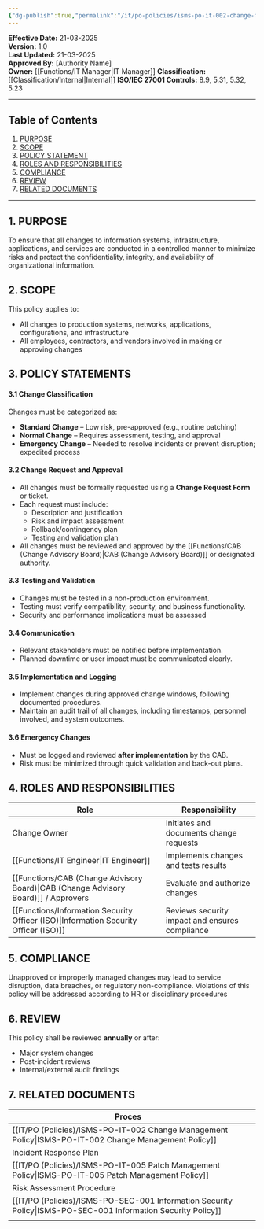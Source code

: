 ```yaml
---
{"dg-publish":true,"permalink":"/it/po-policies/isms-po-it-002-change-management-policy/","tags":["policy","Change"],"noteIcon":"lightbulb"}
---
```


 
**Effective Date:** 21-03-2025  
**Version:** 1.0  
**Last Updated:** 21-03-2025  
**Approved By:** [Authority Name]  
**Owner:** [[Functions/IT Manager\|IT Manager]]
**Classification:** [[Classification/Internal\|Internal]]
**ISO/IEC 27001 Controls:** 8.9, 5.31, 5.32, 5.23

---
## **Table of Contents**  
1. [PURPOSE](#purpose)  
2. [SCOPE](#scope)  
3. [POLICY STATEMENT](#policy-statement)  
4. [ROLES AND RESPONSIBILITIES](#roles-and-responsibilities)  
5. [COMPLIANCE](#compliance)  
6. [REVIEW](#review)  
7. [RELATED DOCUMENTS](#related-documents)  

---
## **1. PURPOSE**  
To ensure that all changes to information systems, infrastructure, applications, and services are conducted in a controlled manner to minimize risks and protect the confidentiality, integrity, and availability of organizational information.
## **2. SCOPE**
This policy applies to:
- All changes to production systems, networks, applications, configurations, and infrastructure
- All employees, contractors, and vendors involved in making or approving changes  
 
## **3. POLICY STATEMENTS** 
 
 #### 3.1 Change Classification
Changes must be categorized as:
- **Standard Change** – Low risk, pre-approved (e.g., routine patching)
- **Normal Change** – Requires assessment, testing, and approval
- **Emergency Change** – Needed to resolve incidents or prevent disruption; expedited process
#### 3.2 Change Request and Approval
- All changes must be formally requested using a **Change Request Form** or ticket.
- Each request must include:
    - Description and justification
    - Risk and impact assessment
    - Rollback/contingency plan
    - Testing and validation plan  
- All changes must be reviewed and approved by the [[Functions/CAB (Change Advisory Board)\|CAB (Change Advisory Board)]] or designated authority.
#### 3.3 Testing and Validation
- Changes must be tested in a non-production environment.
- Testing must verify compatibility, security, and business functionality.
- Security and performance implications must be assessed
#### 3.4 Communication
- Relevant stakeholders must be notified before implementation.
- Planned downtime or user impact must be communicated clearly.
#### 3.5 Implementation and Logging
- Implement changes during approved change windows, following documented procedures.
- Maintain an audit trail of all changes, including timestamps, personnel involved, and system outcomes.
#### 3.6 Emergency Changes
- Must be logged and reviewed **after implementation** by the CAB.
- Risk must be minimized through quick validation and back-out plans.
## **4. ROLES AND RESPONSIBILITIES**

| Role                                        | Responsibility                                 |
| ------------------------------------------- | ---------------------------------------------- |
| Change Owner                                | Initiates and documents change requests        |
| [[Functions/IT Engineer\|IT Engineer]]<br>                         | Implements changes and tests results           |
| [[Functions/CAB (Change Advisory Board)\|CAB (Change Advisory Board)]] / Approvers | Evaluate and authorize changes                 |
| [[Functions/Information Security Officer (ISO)\|Information Security Officer (ISO)]]      | Reviews security impact and ensures compliance |
## **5.  COMPLIANCE**
Unapproved or improperly managed changes may lead to service disruption, data breaches, or regulatory non-compliance. Violations of this policy will be addressed according to HR or disciplinary procedures

## **6. REVIEW**
This policy shall be reviewed **annually** or after:

- Major system changes
- Post-incident reviews
- Internal/external audit findings
## **7. RELATED DOCUMENTS**  

| Proces                                          |     |
| ----------------------------------------------- | --- |
| [[IT/PO (Policies)/ISMS-PO-IT-002 Change Management Policy\|ISMS-PO-IT-002 Change Management Policy]]     |     |
| Incident Response Plan                          |     |
| [[IT/PO (Policies)/ISMS-PO-IT-005 Patch Management Policy\|ISMS-PO-IT-005 Patch Management Policy]]       |     |
| Risk Assessment Procedure                       |     |
| [[IT/PO (Policies)/ISMS-PO-SEC-001 Information Security Policy\|ISMS-PO-SEC-001 Information Security Policy]] |     |
|                                                 |     |











